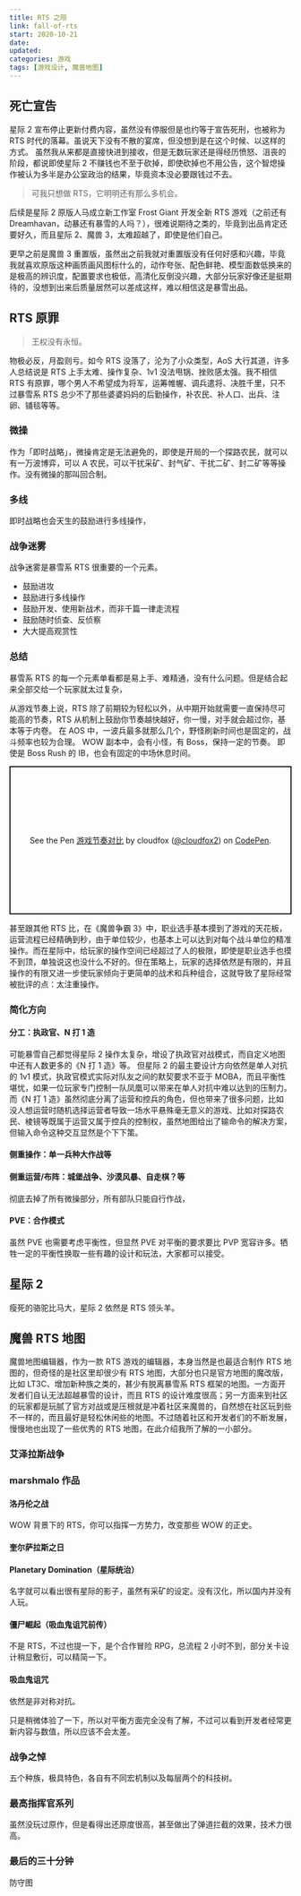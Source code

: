```yaml
---
title: RTS 之陨
link: fall-of-rts
start: 2020-10-21
date: 
updated:
categories: 游戏
tags: [游戏设计, 魔兽地图]
---
```


## 死亡宣告

星际 2 宣布停止更新付费内容，虽然没有停服但是也约等于宣告死刑，也被称为 RTS 时代的落幕。虽说天下没有不散的宴席，但没想到是在这个时候、以这样的方式。
虽然我从来都是直接快进到接收，但是无数玩家还是得经历愤怒、沮丧的阶段，都说即使星际 2 不赚钱也不至于砍掉，即使砍掉也不用公告，这个智熄操作被认为多半是办公室政治的结果，毕竟资本没必要跟钱过不去。

> 可我只想做 RTS，它明明还有那么多机会。

后续是星际 2 原版人马成立新工作室 Frost Giant 开发全新 RTS 游戏（之前还有 Dreamhavan，动暴还有暴雪的人吗？），很难说期待之类的，毕竟到出品肯定还要好久，而且星际 2、魔兽 3，太难超越了，即使是他们自己。

更早之前是魔兽 3 重置版，虽然出之前我就对重置版没有任何好感和兴趣，毕竟我就喜欢原版这种画质画风图标什么的，动作夸张、配色鲜艳、模型面数低换来的是极高的辨识度，配置要求也极低，高清化反倒没兴趣，大部分玩家好像还是挺期待的，没想到出来后质量居然可以差成这样，难以相信这是暴雪出品。

## RTS 原罪

> 王权没有永恒。

物极必反，月盈则亏。如今 RTS 没落了，沦为了小众类型，AoS 大行其道，许多人总结说是 RTS 上手太难、操作复杂、1v1 没法甩锅、挫败感太强。我不相信 RTS 有原罪，哪个男人不希望成为将军，运筹帷幄、调兵遣将、决胜千里，只不过暴雪系 RTS 总少不了那些婆婆妈妈的后勤操作，补农民、补人口、出兵、注卵、铺毯等等。

### 微操

作为「即时战略」，微操肯定是无法避免的，即使是开局的一个探路农民，就可以有一万波博弈，可以 A 农民，可以干扰采矿、封气矿、干扰二矿、封二矿等等操作。没有微操的那叫回合制。

### 多线

即时战略也会天生的鼓励进行多线操作，

### 战争迷雾

战争迷雾是暴雪系 RTS 很重要的一个元素。

- 鼓励进攻
- 鼓励进行多线操作
- 鼓励开发、使用新战术，而非千篇一律走流程
- 鼓励随时侦查、反侦察
- 大大提高观赏性

### 总结

暴雪系 RTS 的每一个元素单看都是易上手、难精通，没有什么问题。但是结合起来全部交给一个玩家就太过复杂，

从游戏节奏上说，RTS 除了前期较为轻松以外，从中期开始就需要一直保持尽可能高的节奏，RTS 从机制上鼓励你节奏越快越好，你一慢，对手就会超过你，基本等于内卷。
在 AOS 中，一波兵最多就那么几个，野怪刷新时间也是固定的，战斗频率也较为合理。
WOW 副本中，会有小怪，有 Boss，保持一定的节奏。
即使是 Boss Rush 的 IB，也会有固定的中场休息时间。

<p class="codepen" data-height="265" data-theme-id="light" data-default-tab="html,result" data-user="cloudfox2" data-slug-hash="ZEBOodM" style="height: 265px; box-sizing: border-box; display: flex; align-items: center; justify-content: center; border: 2px solid; margin: 1em 0; padding: 1em;" data-pen-title="游戏节奏对比">
  <span>See the Pen <a href="https://codepen.io/cloudfox2/pen/ZEBOodM">
  游戏节奏对比</a> by cloudfox (<a href="https://codepen.io/cloudfox2">@cloudfox2</a>)
  on <a href="https://codepen.io">CodePen</a>.</span>
</p>
<script async src="https://cpwebassets.codepen.io/assets/embed/ei.js"></script>

甚至跟其他 RTS 比，在《魔兽争霸 3》中，职业选手基本摸到了游戏的天花板，运营流程已经精确到秒，由于单位较少，也基本上可以达到对每个战斗单位的精准操作。而在星际中，给玩家的操作空间已经超过了人的极限，即使是职业选手也摸不到顶，单独说这也没什么不好的。但在策略上，玩家的选择依然是有限的，并且操作的有限又进一步使玩家倾向于更简单的战术和兵种组合，这就导致了星际经常被批评的点：太注重操作。

### 简化方向

#### 分工：执政官、N 打 1 造

可能暴雪自己都觉得星际 2 操作太复杂，增设了执政官对战模式，而自定义地图中还有人数更多的《N 打 1 造》等。
但星际 2 的最主要设计方向依然是单人对抗的 1v1 模式，执政官模式实际对队友之间的默契要求不亚于 MOBA，而且平衡性堪忧，如果一位玩家专门控制一队凤凰可以带来在单人对抗中难以达到的压制力。
而《N 打 1 造》虽然彻底分离了运营和控兵的角色，但也带来了很多问题，比如没人想运营时随机选择运营者导致一场水平悬殊毫无意义的游戏、比如对探路农民、棱镜等既属于运营又属于控兵的控制权，虽然地图给出了输命令的解决方案，但输入命令这种交互显然是个下下策。

#### 侧重操作：单一兵种大作战等



#### 侧重运营/布阵：城堡战争、沙漠风暴、自走棋？等

彻底去掉了所有微操部分，所有部队只能自行作战，

#### PVE：合作模式

虽然 PVE 也需要考虑平衡性，但显然 PVE 对平衡的要求要比 PVP 宽容许多。牺牲一定的平衡性换取一些有趣的设计和玩法，大家都可以接受。

## 星际 2

瘦死的骆驼比马大，星际 2 依然是 RTS 领头羊。

## 魔兽 RTS 地图

魔兽地图编辑器，作为一款 RTS 游戏的编辑器，本身当然是也最适合制作 RTS 地图的，但奇怪的是社区里却很少有 RTS 地图，大部分也只是官方地图的魔改版，比如 LT3C、增加新种族之类的，甚少有脱离暴雪系 RTS 框架的地图。一方面开发者们自认无法超越暴雪的设计，而且 RTS 的设计难度很高；另一方面来到社区的玩家都是玩腻了官方对战或是压根就是冲着社区来魔兽的，自然想在社区玩到些不一样的，而且最好是轻松休闲些的地图。不过随着社区和开发者们的不断发展，慢慢地也出现了一些优秀的 RTS 地图，在此介绍我所了解的一小部分。

### 艾泽拉斯战争

### marshmalo 作品

#### 洛丹伦之战

WOW 背景下的 RTS，你可以指挥一方势力，改变那些 WOW 的正史。

#### 奎尔萨拉斯之日

#### Planetary Domination（星际统治）

名字就可以看出很有星际的影子，虽然有采矿的设定。没有汉化，所以国内并没有人玩。

#### 僵尸崛起（吸血鬼诅咒前传）

不是 RTS，不过也提一下，是个合作冒险 RPG，总流程 2 小时不到，部分关卡设计稍显敷衍，可以精简一下。

#### 吸血鬼诅咒

依然是非对称对抗。

只是稍微体验了一下，所以对平衡方面完全没有了解，不过可以看到开发者经常更新内容与数值，所以应该不会太差。

### 战争之悼

五个种族，极具特色，各自有不同宏机制以及每层两个的科技树。

### 最高指挥官系列

虽然没玩过原作，但是看得出还原度很高，甚至做出了弹道拦截的效果，技术力很高。

### 最后的三十分钟

防守图
